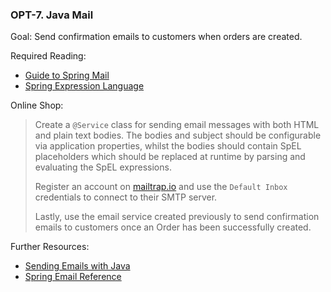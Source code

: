 ### OPT-7. Java Mail

Goal: Send confirmation emails to customers when orders are created.

Required Reading:

- [Guide to Spring Mail](https://www.baeldung.com/spring-email)
- [Spring Expression Language](https://docs.spring.io/spring/docs/current/spring-framework-reference/core.html#expressions)

Online Shop:

> Create a `@Service` class for sending email messages with both HTML and plain text bodies. The bodies and subject should be configurable via application properties, whilst the bodies should contain SpEL placeholders which should be replaced at runtime by parsing and evaluating the SpEL expressions.
>
> Register an account on [mailtrap.io](https://mailtrap.io) and use the `Default Inbox` credentials to connect to their SMTP server.
>
> Lastly, use the email service created previously to send confirmation emails to customers once an Order has been successfully created.

Further Resources:

- [Sending Emails with Java](https://www.baeldung.com/java-email)
- [Spring Email Reference](https://docs.spring.io/spring/docs/5.1.6.RELEASE/spring-framework-reference/integration.html#mail)

